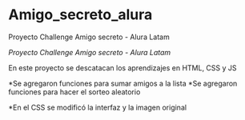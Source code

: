 
# Amigo_secreto_alura
Proyecto Challenge Amigo secreto - Alura Latam

<em> Proyecto Challenge Amigo secreto - Alura Latam </em>

En este proyecto se descatacan los aprendizajes en HTML, CSS y JS

*Se agregaron funciones para sumar amigos a la lista
*Se agregaron funciones para hacer el sorteo aleatorio

*En el CSS se modificó la interfaz y la imagen original

